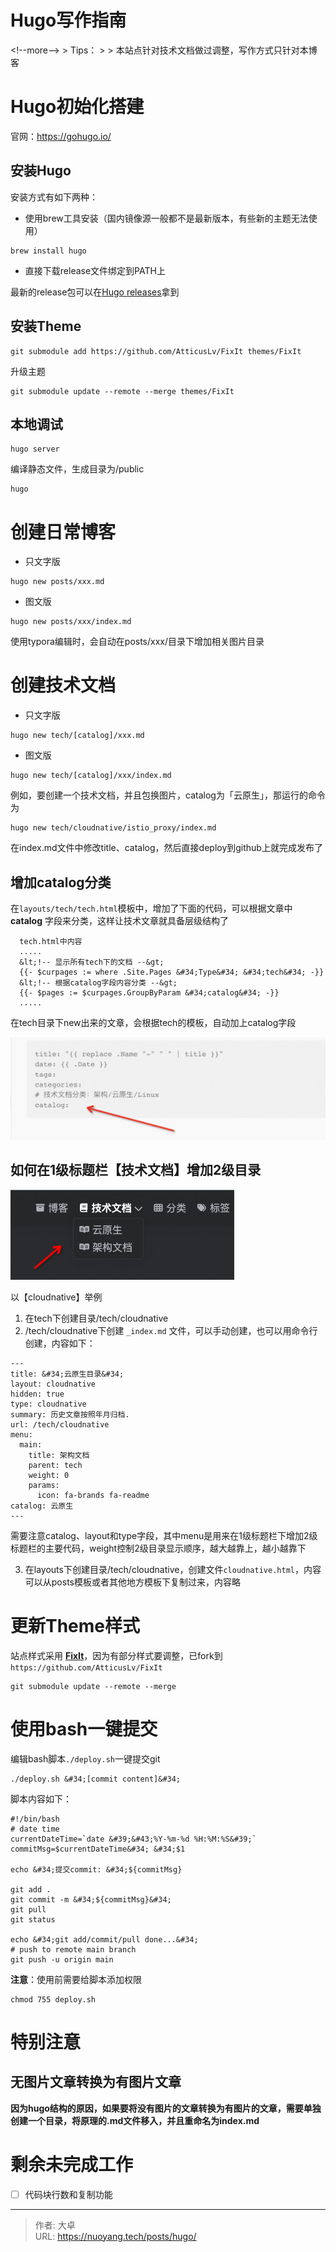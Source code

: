 # Hugo写作指南

&lt;!--more--&gt;
&gt; Tips：
&gt;
&gt; 本站点针对技术文档做过调整，写作方式只针对本博客

# Hugo初始化搭建

官网：https://gohugo.io/

## 安装Hugo

安装方式有如下两种：

- 使用brew工具安装（国内镜像源一般都不是最新版本，有些新的主题无法使用）

```
brew install hugo
```

- 直接下载release文件绑定到PATH上

最新的release包可以在[Hugo releases](https://github.com/gohugoio/hugo/releases)拿到 



## 安装Theme

```
git submodule add https://github.com/AtticusLv/FixIt themes/FixIt
```

升级主题
```
git submodule update --remote --merge themes/FixIt
```

## 本地调试

```
hugo server
```

编译静态文件，生成目录为/public

```
hugo
```



# 创建日常博客

- 只文字版

```
hugo new posts/xxx.md
```

- 图文版

```
hugo new posts/xxx/index.md
```

使用typora编辑时，会自动在posts/xxx/目录下增加相关图片目录

# 创建技术文档

- 只文字版

```
hugo new tech/[catalog]/xxx.md
```

- 图文版

```
hugo new tech/[catalog]/xxx/index.md
```

例如，要创建一个技术文档，并且包换图片，catalog为「云原生」，那运行的命令为

```
hugo new tech/cloudnative/istio_proxy/index.md
```

在index.md文件中修改title、catalog，然后直接deploy到github上就完成发布了

## 增加catalog分类

在```layouts/tech/tech.html```模板中，增加了下面的代码，可以根据文章中 **catalog** 字段来分类，这样让技术文章就具备层级结构了

```
  tech.html中内容
  .....
  &lt;!-- 显示所有tech下的文档 --&gt;
  {{- $curpages := where .Site.Pages &#34;Type&#34; &#34;tech&#34; -}}
  &lt;!-- 根据catalog字段内容分类 --&gt;
  {{- $pages := $curpages.GroupByParam &#34;catalog&#34; -}}
  .....
```

在tech目录下new出来的文章，会根据tech的模板，自动加上catalog字段

![image-20230301181507278](index.assets/image-20230301181507278.png)

## 如何在1级标题栏【技术文档】增加2级目录

![image-20230301130258500](index.assets/image-20230301130258500.png)

以【cloudnative】举例

1. 在tech下创建目录/tech/cloudnative
2. /tech/cloudnative下创建 ```_index.md``` 文件，可以手动创建，也可以用命令行创建，内容如下：

```
---
title: &#34;云原生目录&#34;
layout: cloudnative
hidden: true
type: cloudnative
summary: 历史文章按照年月归档.
url: /tech/cloudnative
menu:
  main:
    title: 架构文档
    parent: tech
    weight: 0
    params:
      icon: fa-brands fa-readme
catalog: 云原生
---
```

需要注意catalog、layout和type字段，其中menu是用来在1级标题栏下增加2级标题栏的主要代码，weight控制2级目录显示顺序，越大越靠上，越小越靠下

3. 在layouts下创建目录/tech/cloudnative，创建文件```cloudnative.html```，内容可以从posts模板或者其他地方模板下复制过来，内容略


# 更新Theme样式

站点样式采用 [**FixIt**](https://github.com/hugo-fixit/FixIt)，因为有部分样式要调整，已fork到 ```https://github.com/AtticusLv/FixIt```

```git
git submodule update --remote --merge
```



# 使用bash一键提交

编辑bash脚本```./deploy.sh```一键提交git

```
./deploy.sh &#34;[commit content]&#34;
```

脚本内容如下：

```
#!/bin/bash
# date time
currentDateTime=`date &#39;&#43;%Y-%m-%d %H:%M:%S&#39;`
commitMsg=$currentDateTime&#34; &#34;$1

echo &#34;提交commit: &#34;${commitMsg}

git add .
git commit -m &#34;${commitMsg}&#34;
git pull
git status

echo &#34;git add/commit/pull done...&#34;
# push to remote main branch
git push -u origin main
```

**注意**：使用前需要给脚本添加权限

```
chmod 755 deploy.sh
```



# 特别注意

## 无图片文章转换为有图片文章

**因为hugo结构的原因，如果要将没有图片的文章转换为有图片的文章，需要单独创建一个目录，将原理的.md文件移入，并且重命名为index.md**



# 剩余未完成工作

- [ ] 代码块行数和复制功能


---

> 作者: 大卓  
> URL: https://nuoyang.tech/posts/hugo/  

